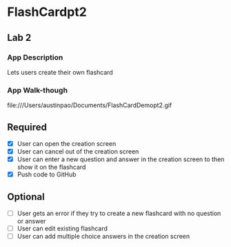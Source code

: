 # FlashCardpt2
## Lab 2

### App Description
Lets users create their own flashcard

### App Walk-though

file:///Users/austinpao/Documents/FlashCardDemopt2.gif

## Required
- [x] User can open the creation screen
- [x] User can cancel out of the creation screen
- [x] User can enter a new question and answer in the creation screen to then show it on the flashcard
- [x] Push code to GitHub
## Optional
- [ ] User gets an error if they try to create a new flashcard with no question or answer
- [ ] User can edit existing flashcard
- [ ] User can add multiple choice answers in the creation screen
